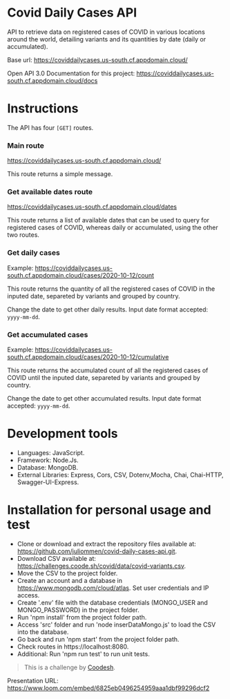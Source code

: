 # Covid Daily Cases API

API to retrieve data on registered cases of COVID in various locations around the world, detailing variants and its quantities by date (daily or accumulated).

Base url: https://coviddailycases.us-south.cf.appdomain.cloud/

Open API 3.0 Documentation for this project: https://coviddailycases.us-south.cf.appdomain.cloud/docs

# Instructions

The API has four `[GET]` routes.

### Main route

https://coviddailycases.us-south.cf.appdomain.cloud/

This route returns a simple message.

### Get available dates route

https://coviddailycases.us-south.cf.appdomain.cloud/dates

This route returns a list of available dates that can be used to query for registered cases of COVID, whereas daily or accumulated, using the other two routes.

### Get daily cases

Example: https://coviddailycases.us-south.cf.appdomain.cloud/cases/2020-10-12/count

This route returns the quantity of all the registered cases of COVID in the inputed date, separeted by variants and grouped by country.

Change the date to get other daily results. Input date format accepted: `yyyy-mm-dd`.

### Get accumulated cases

Example: https://coviddailycases.us-south.cf.appdomain.cloud/cases/2020-10-12/cumulative

This route returns the accumulated count of all the registered cases of COVID until the inputed date, separeted by variants and grouped by country.

Change the date to get other accumulated results. Input date format accepted: `yyyy-mm-dd`.

# Development tools

 - Languages: JavaScript.
 - Framework: Node.Js.
 - Database: MongoDB.
 - External Libraries: Express, Cors, CSV, Dotenv,Mocha, Chai, Chai-HTTP, Swagger-UI-Express.

# Installation for personal usage and test

- Clone or download and extract the repository files available at: https://github.com/juliommen/covid-daily-cases-api.git.
- Download CSV available at: https://challenges.coode.sh/covid/data/covid-variants.csv.
- Move the CSV to the project folder.
- Create an account and a database in  https://www.mongodb.com/cloud/atlas. Set user credentials and IP access.
- Create '.env' file with the database credentials (MONGO_USER and MONGO_PASSWORD) in the project folder.
- Run 'npm install' from the project folder path.
- Access 'src' folder and run 'node inserDataMongo.js' to load the CSV into the database.
- Go back and run 'npm start' from the project folder path.
- Check routes in https://localhost:8080.
- Additional: Run 'npm run test' to run unit tests.




> This is a challenge by <a href="https://coodesh.com/">Coodesh</a>.

Presentation URL: https://www.loom.com/embed/6825eb0496254959aaa1dbf99296dcf2



